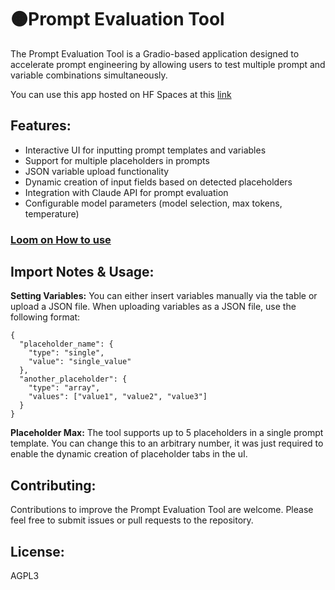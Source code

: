 # 🟠Prompt Evaluation Tool

The Prompt Evaluation Tool is a Gradio-based application designed to accelerate prompt engineering by allowing users to test multiple prompt and variable combinations simultaneously.


You can use this app hosted on HF Spaces at this [link]()

## Features:

- Interactive UI for inputting prompt templates and variables
- Support for multiple placeholders in prompts
- JSON variable upload functionality
- Dynamic creation of input fields based on detected placeholders
- Integration with Claude API for prompt evaluation
- Configurable model parameters (model selection, max tokens, temperature)

### [Loom on How to use](https://www.loom.com/share/4baee550b7ef40e7a7fb0a7bda438466?sid=a785f579-1187-4281-8f10-ade220d4c3c9)

## Import Notes & Usage:

**Setting Variables:** You can either insert variables manually via the table or upload a JSON file. When uploading variables as a JSON file, use the following format:

```
{
  "placeholder_name": {
    "type": "single",
    "value": "single_value"
  },
  "another_placeholder": {
    "type": "array",
    "values": ["value1", "value2", "value3"]
  }
}
```

**Placeholder Max:** The tool supports up to 5 placeholders in a single prompt template. You can change this to an arbitrary number, it was just required to enable the dynamic creation of placeholder tabs in the uI.


## Contributing:

Contributions to improve the Prompt Evaluation Tool are welcome. Please feel free to submit issues or pull requests to the repository.


## License:

AGPL3




